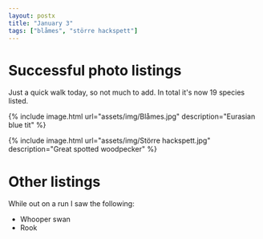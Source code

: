 ```yaml
---
layout: postx
title: "January 3"
tags: ["blåmes", "större hackspett"]
---
```

# Successful photo listings
Just a quick walk today, so not much to add. In total it's now 19 species listed.

{% include image.html url="assets/img/Blåmes.jpg" description="Eurasian blue tit" %}

{% include image.html url="assets/img/Större hackspett.jpg" description="Great spotted woodpecker" %}

# Other listings
While out on a run I saw the following:
* Whooper swan
* Rook
